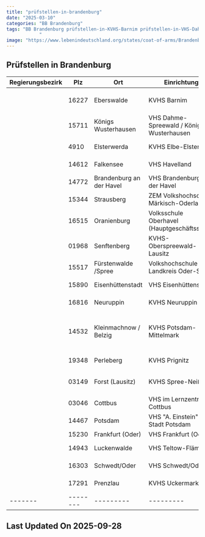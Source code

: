 ```yaml
---
title: "prüfstellen-in-brandenburg"
date: "2025-03-10"
categories: "BB Brandenburg"
tags: "BB Brandenburg prüfstellen-in-KVHS-Barnim prüfstellen-in-VHS-Dahme-Spreewald-Königs-Wusterhausen prüfstellen-in-KVHS-Elbe-Elster prüfstellen-in-VHS-Havelland prüfstellen-in-VHS-Brandenburg-an-der-Havel prüfstellen-in-ZEM-Volkshochschule-Märkisch-Oderland prüfstellen-in-Volksschule-Oberhavel-(Hauptgeschäftsstelle) prüfstellen-in-KVHS-Oberspreewald-Lausitz prüfstellen-in-Volkshochschule-Landkreis-Oder-Spree prüfstellen-in-VHS-Eisenhüttenstadt prüfstellen-in-KVHS-Neuruppin- prüfstellen-in-KVHS-Potsdam-Mittelmark prüfstellen-in-KVHS-Prignitz prüfstellen-in-KVHS-Spree-Neiße prüfstellen-in-VHS-im-Lernzentrum-Cottbus prüfstellen-in-VHS-A-Einstein-der-Stadt-Potsdam prüfstellen-in-VHS-Frankfurt-(Oder) prüfstellen-in-VHS-Teltow-Fläming prüfstellen-in-VHS-SchwedtOder prüfstellen-in-KVHS-Uckermark prüfstellen-in-Eberswalde prüfstellen-in-Königs-Wusterhausen prüfstellen-in-Elsterwerda prüfstellen-in-Falkensee prüfstellen-in-Brandenburg-an-der-Havel prüfstellen-in-Strausberg prüfstellen-in-Oranienburg prüfstellen-in-Senftenberg prüfstellen-in-Fürstenwalde-Spree prüfstellen-in-Eisenhüttenstadt prüfstellen-in-Neuruppin prüfstellen-in-Kleinmachnow-Belzig prüfstellen-in-Perleberg prüfstellen-in-Forst-(Lausitz) prüfstellen-in-Cottbus prüfstellen-in-Potsdam prüfstellen-in-Frankfurt-(Oder) prüfstellen-in-Luckenwalde prüfstellen-in-SchwedtOder prüfstellen-in-Prenzlau prüfstellen-in-16227 prüfstellen-in-15711 prüfstellen-in-4910 prüfstellen-in-14612 prüfstellen-in-14772 prüfstellen-in-15344 prüfstellen-in-16515 prüfstellen-in-01968 prüfstellen-in-15517 prüfstellen-in-15890 prüfstellen-in-16816 prüfstellen-in-14532 prüfstellen-in-19348 prüfstellen-in-03149 prüfstellen-in-03046 prüfstellen-in-14467 prüfstellen-in-15230 prüfstellen-in-14943 prüfstellen-in-16303 prüfstellen-in-17291
            "
image: "https://www.lebenindeutschland.org/states/coat-of-arms/Brandenburg.svg"
---
```


## Prüfstellen in Brandenburg

| Regierungsbezirk | Plz | Ort | Einrichtung | Straße | Telefon | Email |
|-------|--------|---------|---------|---------|---------|---------|
| |16227|Eberswalde|KVHS Barnim|Fritz-Weineck-Str. 36|03334-34597|info@kvhs-barnim.de|
| |15711|Königs Wusterhausen|VHS Dahme-Spreewald / Königs Wusterhausen|Schulweg 1b|03375-262526|vhs@dahme-spreewald.de|
| |4910|Elsterwerda|KVHS Elbe-Elster|Schloßplatz 1a|03533-6208520|vhs.hz@lkee.de|
| |14612|Falkensee|VHS Havelland|Poststr. 15|03321-403-6712|kathrin.royek@havelland.de|
| |14772|Brandenburg an der Havel|VHS Brandenburg an der Havel|Upstallstraße 25|03381-250442|auskunft@vhs-brandenburg.de|
| |15344|Strausberg|ZEM Volkshochschule Märkisch-Oderland|Wriezener Str. 30|03346-8506840|volkshochschule@lankreismol.de|
| |16515|Oranienburg|Volksschule Oberhavel (Hauptgeschäftsstelle)|Havelstr. 18|03301 6015752|vhs@oberhavel.de|
| |01968|Senftenberg|KVHS-Oberspreewald-Lausitz|Jahnstr. 32|03573/810314|gross@vhs-osl.de|
| |15517|Fürstenwalde /Spree|Volkshochschule Landkreis Oder-Spree|Frankfurter Str. 70|03361-2783|fuerstenwalde@vhs-los.de|
| |15890|Eisenhüttenstadt|VHS Eisenhüttenstadt|Waldstr. 10|03364-280734|eisenhuettenstadt@vhs-los-eh.de|
| |16816|Neuruppin|KVHS Neuruppin |Altruppiner Allee 39|03391-769160|volkshochschule@o-p-r.de|
| |14532|Kleinmachnow /  Belzig|KVHS Potsdam-Mittelmark|Am Weinberg 20 / Puschkinstr. 13|033203-803710|kleinmachnow@kvhs-pm.de|
| |19348|Perleberg|KVHS Prignitz|Berliner Str. 49|03876-785165|kvhs.prignitz@web.de|
| |03149|Forst (Lausitz)|KVHS Spree-Neiße|Heinrich-Heine-Str. 14|03562-699766|kvhs@lkspn.de|
| |03046|Cottbus|VHS im Lernzentrum Cottbus|Berliner Str. 13/14|0355-38060-50|volkshochschule@cottbus.de|
| |14467|Potsdam|VHS "A. Einstein" der Stadt Potsdam|Dortustr. 37|0331/289-4562|Susanne.Herrmann@rathaus.potsdam.de|
| |15230|Frankfurt (Oder)|VHS Frankfurt (Oder)|Gartenstr. 1|0335-542025|christen@vhs-frankfurt-oder.de|
| |14943|Luckenwalde|VHS Teltow-Fläming|Am Nuthefließ 2|03371-6083141|kvhs@teltow-flaeming.de|
| |16303|Schwedt/Oder|VHS Schwedt/Oder|Berliner Str. 52e|03332-834911|vhs.stadt@schwedt.de|
| |17291|Prenzlau|KVHS Uckermark|Brüssower Allee 48|03984-2551|info@kvhs-uckermark.de|
|-------|--------|---------|---------|---------|---------|---------|


## Last Updated On 2025-09-28